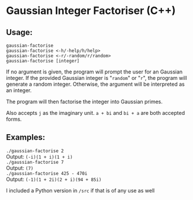 # Gaussian Integer Factoriser (C++)

## Usage:
```gaussian-factorise```<br>
```gaussian-factorise <-h/-help/h/help>```<br>
```gaussian-factorise <-r/-random/r/random>```<br>
```gaussian-factorise [integer]```<br>

If no argument is given, the program will prompt the user for an Gaussian integer.
If the provided Gaussian integer is "`random`" or "`r`", the program will generate a random integer.
Otherwise, the argument will be interpreted as an integer.

The program will then factorise the integer into Gaussian primes.

Also accepts `j` as the imaginary unit. `a + bi` and `bi + a` are both accepted forms.

## Examples:
```./gaussian-factorise 2```<br>
    Output: `(-i)(1 + i)(1 + i)`<br>
```./gaussian-factorise 7```<br>
    Output: `(7)`<br>
```./gaussian-factorise 425 - 470i```<br>
    Output: `(-1)(1 + 2i)(2 + i)(94 + 85i)`<br>

I included a Python version in `/src` if that is of any use as well
